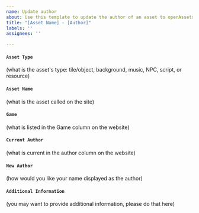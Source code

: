 ```yaml
---
name: Update author
about: Use this template to update the author of an asset to openAssets
title: "[Asset Name] - [Author]"
labels: ''
assignees: ''

---
```


#### <code>Asset Type</code> 

(what is the asset's type: tile/object, background, music, NPC, script, or resource)

#### <code>Asset Name</code> 

(what is the asset called on the site)

#### <code>Game</code> 

(what is listed in the Game column on the website)

#### <code>Current Author</code> 

(what is current in the author column on the website)

#### <code>New Author</code> 

(how would you like your name displayed as the author)

#### <code>Additional Information</code> 

(you may want to provide additional information, please do that here)
